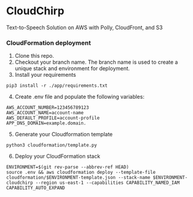 # CloudChirp

Text-to-Speech Solution on AWS with Polly, CloudFront, and S3


### CloudFormation deployment

1. Clone this repo.
2. Checkout your branch name. The branch name is used to create a unique stack and environment for deployment.
3. Install your requirements
```shell
pip3 install -r ./app/requirements.txt
```
4. Create .env file and populate the following variables:
```
AWS_ACCOUNT_NUMBER=123456789123
AWS_ACCOUNT_NAME=account-name
AWS_DEFAULT_PROFILE=account-profile
APP_DNS_DOMAIN=example.domain.
```
5. Generate your Cloudformation template
```shell
python3 cloudformation/template.py
```
6. Deploy your CloudFormation stack
```shell
ENVIRONMENT=$(git rev-parse --abbrev-ref HEAD)
source .env && aws cloudformation deploy --template-file cloudformation/$ENVIRONMENT-template.json --stack-name $ENVIRONMENT-cloudchirp --region us-east-1 --capabilities CAPABILITY_NAMED_IAM CAPABILITY_AUTO_EXPAND
```